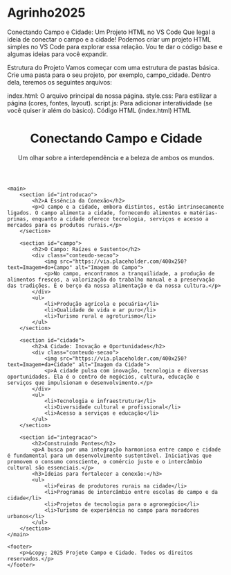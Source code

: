 # Agrinho2025
Conectando Campo e Cidade: Um Projeto HTML no VS Code
Que legal a ideia de conectar o campo e a cidade! Podemos criar um projeto HTML simples no VS Code para explorar essa relação. Vou te dar o código base e algumas ideias para você expandir.

Estrutura do Projeto
Vamos começar com uma estrutura de pastas básica. Crie uma pasta para o seu projeto, por exemplo, campo_cidade. Dentro dela, teremos os seguintes arquivos:

index.html: O arquivo principal da nossa página.
style.css: Para estilizar a página (cores, fontes, layout).
script.js: Para adicionar interatividade (se você quiser ir além do básico).
Código HTML (index.html)
HTML

<!DOCTYPE html>
<html lang="pt-BR">
<head>
    <meta charset="UTF-8">
    <meta name="viewport" content="width=device-width, initial-scale=1.0">
    <title>Conectando Campo e Cidade</title>
    <link rel="stylesheet" href="style.css">
</head>
<body>
    <header>
        <h1>Conectando Campo e Cidade</h1>
        <p>Um olhar sobre a interdependência e a beleza de ambos os mundos.</p>
    </header>

    <main>
        <section id="introducao">
            <h2>A Essência da Conexão</h2>
            <p>O campo e a cidade, embora distintos, estão intrinsecamente ligados. O campo alimenta a cidade, fornecendo alimentos e matérias-primas, enquanto a cidade oferece tecnologia, serviços e acesso a mercados para os produtos rurais.</p>
        </section>

        <section id="campo"> 
            <h2>O Campo: Raízes e Sustento</h2>
            <div class="conteudo-secao">
                <img src="https://via.placeholder.com/400x250?text=Imagem+do+Campo" alt="Imagem do Campo">
                <p>No campo, encontramos a tranquilidade, a produção de alimentos frescos, a valorização do trabalho manual e a preservação das tradições. É o berço da nossa alimentação e da nossa cultura.</p>
            </div>
            <ul>
                <li>Produção agrícola e pecuária</li>
                <li>Qualidade de vida e ar puro</li>
                <li>Turismo rural e agroturismo</li>
            </ul>
        </section>

        <section id="cidade">
            <h2>A Cidade: Inovação e Oportunidades</h2>
            <div class="conteudo-secao">
                <img src="https://via.placeholder.com/400x250?text=Imagem+da+Cidade" alt="Imagem da Cidade">
                <p>A cidade pulsa com inovação, tecnologia e diversas oportunidades. Ela é o centro de negócios, cultura, educação e serviços que impulsionam o desenvolvimento.</p>
            </div>
            <ul>
                <li>Tecnologia e infraestrutura</li>
                <li>Diversidade cultural e profissional</li>
                <li>Acesso a serviços e educação</li>
            </ul>
        </section>

        <section id="integracao">
            <h2>Construindo Pontes</h2>
            <p>A busca por uma integração harmoniosa entre campo e cidade é fundamental para um desenvolvimento sustentável. Iniciativas que promovem o consumo consciente, o comércio justo e o intercâmbio cultural são essenciais.</p>
            <h3>Ideias para fortalecer a conexão:</h3>
            <ul>
                <li>Feiras de produtores rurais na cidade</li>
                <li>Programas de intercâmbio entre escolas do campo e da cidade</li>
                <li>Projetos de tecnologia para o agronegócio</li>
                <li>Turismo de experiência no campo para moradores urbanos</li>
            </ul>
        </section>
    </main>

    <footer>
        <p>&copy; 2025 Projeto Campo e Cidade. Todos os direitos reservados.</p>
    </footer>
</body>
</html>